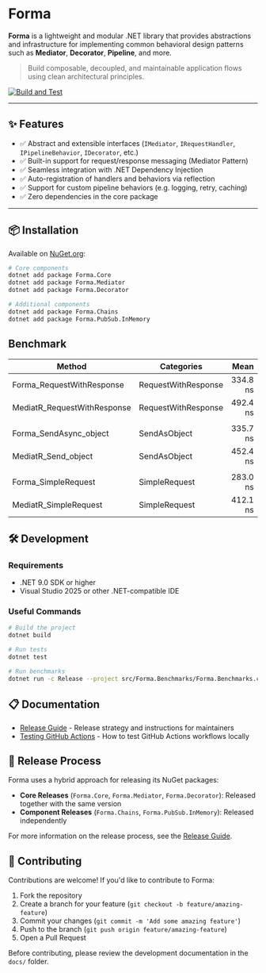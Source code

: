 # Forma

**Forma** is a lightweight and modular .NET library that provides abstractions and infrastructure for implementing common behavioral design patterns such as **Mediator**, **Decorator**, **Pipeline**, and more.

> Build composable, decoupled, and maintainable application flows using clean architectural principles.

[![Build and Test](https://github.com/your-org/forma/actions/workflows/build-test.yml/badge.svg)](https://github.com/your-org/forma/actions/workflows/build-test.yml)

---

## ✨ Features

- ✅ Abstract and extensible interfaces (`IMediator`, `IRequestHandler`, `IPipelineBehavior`, `IDecorator`, etc.)
- ✅ Built-in support for request/response messaging (Mediator Pattern)
- ✅ Seamless integration with .NET Dependency Injection
- ✅ Auto-registration of handlers and behaviors via reflection
- ✅ Support for custom pipeline behaviors (e.g. logging, retry, caching)
- ✅ Zero dependencies in the core package

---

## 📦 Installation

Available on [NuGet.org](https://www.nuget.org/):

```bash
# Core components
dotnet add package Forma.Core
dotnet add package Forma.Mediator
dotnet add package Forma.Decorator

# Additional components
dotnet add package Forma.Chains
dotnet add package Forma.PubSub.InMemory
```

## Benchmark
| Method                      | Categories          | Mean     | Error   | StdDev   | Median   | Rank |
|---------------------------- |-------------------- |---------:|--------:|---------:|---------:|-----:|
| Forma_RequestWithResponse   | RequestWithResponse | 334.8 ns | 6.23 ns | 10.92 ns | 332.0 ns |    1 |
| MediatR_RequestWithResponse | RequestWithResponse | 492.4 ns | 9.54 ns | 10.98 ns | 491.9 ns |    2 |
|                             |                     |          |         |          |          |      |
| Forma_SendAsync_object      | SendAsObject        | 335.7 ns | 6.46 ns |  8.63 ns | 335.2 ns |    1 |
| MediatR_Send_object         | SendAsObject        | 452.4 ns | 9.31 ns | 26.25 ns | 441.3 ns |    2 |
|                             |                     |          |         |          |          |      |
| Forma_SimpleRequest         | SimpleRequest       | 283.0 ns | 5.50 ns |  5.40 ns | 282.7 ns |    1 |
| MediatR_SimpleRequest       | SimpleRequest       | 412.1 ns | 7.47 ns | 10.71 ns | 408.1 ns |    2 |

## 🛠 Development

### Requirements
- .NET 9.0 SDK or higher
- Visual Studio 2025 or other .NET-compatible IDE

### Useful Commands

```bash
# Build the project
dotnet build

# Run tests
dotnet test

# Run benchmarks
dotnet run -c Release --project src/Forma.Benchmarks/Forma.Benchmarks.csproj
```

## 📋 Documentation

- [Release Guide](./docs/release-guide.md) - Release strategy and instructions for maintainers
- [Testing GitHub Actions](./docs/testing-github-actions.md) - How to test GitHub Actions workflows locally

## 🚀 Release Process

Forma uses a hybrid approach for releasing its NuGet packages:

- **Core Releases** (`Forma.Core`, `Forma.Mediator`, `Forma.Decorator`): Released together with the same version
- **Component Releases** (`Forma.Chains`, `Forma.PubSub.InMemory`): Released independently

For more information on the release process, see the [Release Guide](./docs/release-guide.md).

## 👥 Contributing

Contributions are welcome! If you'd like to contribute to Forma:

1. Fork the repository
2. Create a branch for your feature (`git checkout -b feature/amazing-feature`)
3. Commit your changes (`git commit -m 'Add some amazing feature'`)
4. Push to the branch (`git push origin feature/amazing-feature`)
5. Open a Pull Request

Before contributing, please review the development documentation in the `docs/` folder.
